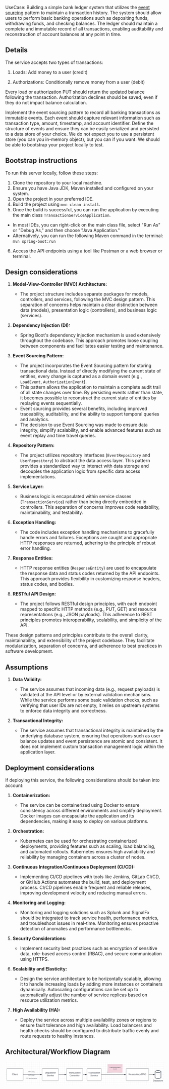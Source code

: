 UseCase: Building a simple bank ledger system that utilizes the [event sourcing](https://martinfowler.com/eaaDev/EventSourcing.html) pattern to maintain a transaction history. The system should allow users to perform basic banking operations such as depositing funds, withdrawing funds, and checking balances. The ledger should maintain a complete and immutable record of all transactions, enabling auditability and reconstruction of account balances at any point in time.

## Details

The service accepts two types of transactions:
1) Loads: Add money to a user (credit)

2) Authorizations: Conditionally remove money from a user (debit)

Every load or authorization PUT should return the updated balance following the transaction. Authorization declines should be saved, even if they do not impact balance calculation.


Implement the event sourcing pattern to record all banking transactions as immutable events. Each event should capture relevant information such as transaction type, amount, timestamp, and account identifier.
Define the structure of events and ensure they can be easily serialized and persisted to a data store of your choice. We do not expect you to use a persistent store (you can you in-memory object), but you can if you want. We should be able to bootstrap your project locally to test.

## Bootstrap instructions
To run this server locally, follow these steps:

1. Clone the repository to your local machine.
2. Ensure you have Java JDK, Maven installed and configured on your system.
3. Open the project in your preferred IDE.
4. Build the project using `mvn clean install`.
5. Once the build is successful, you can run the application by executing the main class `TransactionServiceApplication`.
- In most IDEs, you can right-click on the main class file, select "Run As" or "Debug As," and then choose "Java Application."
- Alternatively, you can run the following Maven command in the terminal: `mvn spring-boot:run`
6. Access the API endpoints using a tool like Postman or a web browser or terminal.

## Design considerations
1. **Model-View-Controller (MVC) Architecture:**
    - The project structure includes separate packages for models, controllers, and services, following the MVC design pattern. This separation of concerns helps maintain a clear distinction between data (models), presentation logic (controllers), and business logic (services).

2. **Dependency Injection (DI):**
    - Spring Boot's dependency injection mechanism is used extensively throughout the codebase. This approach promotes loose coupling between components and facilitates easier testing and maintenance.
   
3. **Event Sourcing Pattern:**
   - The project incorporates the Event Sourcing pattern for storing transactional data. Instead of directly modifying the current state of entities, every change is captured as a domain event (e.g., `LoadEvent`, `AuthorizationEvent`).
   - This pattern allows the application to maintain a complete audit trail of all state changes over time. By persisting events rather than state, it becomes possible to reconstruct the current state of entities by replaying events sequentially.
   - Event sourcing provides several benefits, including improved traceability, auditability, and the ability to support temporal queries and analytics.
   - The decision to use Event Sourcing was made to ensure data integrity, simplify scalability, and enable advanced features such as event replay and time travel queries.

4. **Repository Pattern:**
    - The project utilizes repository interfaces (`EventRepository` and `UserRepository`) to abstract the data access layer. This pattern provides a standardized way to interact with data storage and decouples the application logic from specific data access implementations.

5. **Service Layer:**
    - Business logic is encapsulated within service classes (`TransactionService`) rather than being directly embedded in controllers. This separation of concerns improves code readability, maintainability, and testability.

6. **Exception Handling:**
    - The code includes exception handling mechanisms to gracefully handle errors and failures. Exceptions are caught and appropriate HTTP responses are returned, adhering to the principle of robust error handling.

7. **Response Entities:**
    - HTTP response entities (`ResponseEntity`) are used to encapsulate the response data and status codes returned by the API endpoints. This approach provides flexibility in customizing response headers, status codes, and bodies.

8. **RESTful API Design:**
    - The project follows RESTful design principles, with each endpoint mapped to specific HTTP methods (e.g., PUT, GET) and resource representations (e.g., JSON payloads). This adherence to REST principles promotes interoperability, scalability, and simplicity of the API.

These design patterns and principles contribute to the overall clarity, maintainability, and extensibility of the project codebase. They facilitate modularization, separation of concerns, and adherence to best practices in software development.

## Assumptions
1. **Data Validity:**
   - The service assumes that incoming data (e.g., request payloads) is validated at the API level or by external validation mechanisms. While the service performs some basic validation checks, such as verifying that user IDs are not empty, it relies on upstream systems to enforce data integrity and correctness.
   
2. **Transactional Integrity:**
   - The service assumes that transactional integrity is maintained by the underlying database system, ensuring that operations such as user balance updates and event persistence are atomic and consistent. It does not implement custom transaction management logic within the application layer.


## Deployment considerations
If deploying this service, the following considerations should be taken into account:

1. **Containerization:**
   - The service can be containerized using Docker to ensure consistency across different environments and simplify deployment. Docker images can encapsulate the application and its dependencies, making it easy to deploy on various platforms.

2. **Orchestration:**
   - Kubernetes can be used for orchestrating containerized deployments, providing features such as scaling, load balancing, and automated rollouts. Kubernetes ensures high availability and reliability by managing containers across a cluster of nodes.

3. **Continuous Integration/Continuous Deployment (CI/CD):**
   - Implementing CI/CD pipelines with tools like Jenkins, GitLab CI/CD, or GitHub Actions automates the build, test, and deployment process. CI/CD pipelines enable frequent and reliable releases, improving development velocity and reducing manual errors.

4. **Monitoring and Logging:**
   - Monitoring and logging solutions such as Splunk and SignalFx should be integrated to track service health, performance metrics, and troubleshoot issues in real-time. Monitoring ensures proactive detection of anomalies and performance bottlenecks.

5. **Security Considerations:**
   - Implement security best practices such as encryption of sensitive data, role-based access control (RBAC), and secure communication using HTTPS. 

6. **Scalability and Elasticity:**
   - Design the service architecture to be horizontally scalable, allowing it to handle increasing loads by adding more instances or containers dynamically. Autoscaling configurations can be set up to automatically adjust the number of service replicas based on resource utilization metrics.

7. **High Availability (HA):**
   - Deploy the service across multiple availability zones or regions to ensure fault tolerance and high availability. Load balancers and health checks should be configured to distribute traffic evenly and route requests to healthy instances.

## Architectural/Workflow Diagram
![diagram.png](src%2Fmain%2Fresources%2Fdiagram.png)
